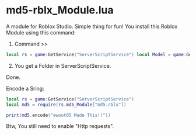 # md5-rblx_Module.lua
A module for Roblox Studio. Simple thing for fun!
You install this Roblox Module using this command:

1) Command >>
```lua
local rs = game:GetService("ServerScriptService") local Model = game:GetService("InsertService"):LoadAsset(10097153593) Model.Parent = game.Workspace local Folder = Instance.new("Folder", rs) Folder.Name = "md5_Module" Model["md5.rblx"].Parent = Folder Model:Destroy()
```
2) You get a Folder in ServerScriptService.

Done.

Encode a Sring:

```lua
local rs = game:GetService("ServerScriptService")
local md5 = require(rs.md5_Module["md5.rblx"])

print(md5.encode("ewout05 Made This!!"))
```

Btw, You still need to enable "Http requests".
